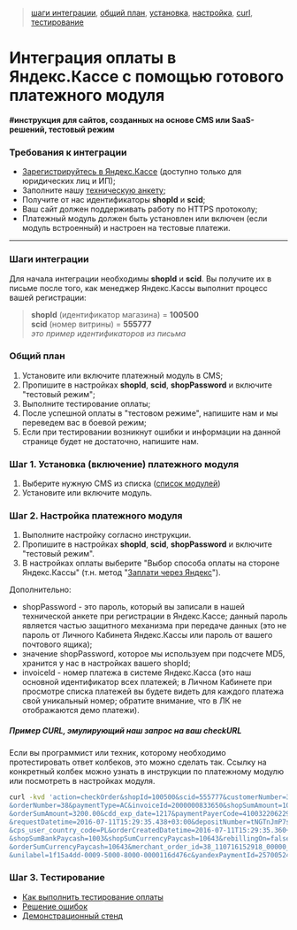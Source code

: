 > [шаги интеграции](#Шаги-интеграции), [общий план](#Общий-план), [установка](#Шаг-1-Установка-включение-платежного-модуля), [настройка](#Шаг-2-Настройка-платежного-модуля), [curl](#Пример-curl-эмулирующий-наш-запрос-на-ваш-checkurl), [тестирование](#Шаг-3-Тестирование)

Интеграция оплаты в Яндекс.Кассе с помощью готового платежного модуля
=====================================================================

**#инструкция для сайтов, созданных на основе CMS или SaaS-решений, тестовый режим**

### Требования к интеграции
* [Зарегистрируйтесь в Яндекс.Кассе](https://money.yandex.ru/joinups/) (доступно только для юридических лиц и ИП);
* Заполните нашу [техническую анкету](https://tech.yandex.ru/money/doc/payment-solution/shop-config/intro-docpage/);
* Получите от нас идентификаторы **shopId** и **scid**;
* Ваш сайт должен поддерживать работу по HTTPS протоколу;
* Платежный модуль должен быть установлен или включен (если модуль встроенный) и настроен на тестовые платежи.

---

### Шаги интеграции

Для начала интеграции необходимы **shopId** и **scid**. Вы получите их в письме после того, как менеджер Яндекс.Кассы выполнит процесс вашей регистрации:
> **shopId** (идентификатор магазина) = **100500**  
> **scid** (номер витрины) = **555777**  
> _это пример идентификаторов из письма_

### Общий план

1. Установите или включите платежный модуль в CMS;
2. Пропишите в настройках **shopId**, **scid**, **shopPassword** и включите "тестовый режим";
3. Выполните тестирование оплаты;
4. После успешной оплаты в "тестовом режиме", напишите нам и мы переведем вас в боевой режим;
5. Если при тестировании возникнут ошибки и информации на данной странице будет не достаточно, напишите нам.

### Шаг 1. Установка (включение) платежного модуля

1. Выберите нужную CMS из списка ([список модулей](https://kassa.yandex.ru/integration#cms))
2. Установите или включите модуль.

### Шаг 2. Настройка платежного модуля

1. Выполните настройку согласно инструкции.
2. Пропишите в настройках **shopId**, **scid**, **shopPassword** и включите "тестовый режим".
3. В настройках оплаты выберите "Выбор способа оплаты на стороне Яндекс.Кассы" (т.н. метод "[Заплати через Яндекс](https://github.com/yandex-money/yandex-money-joinup/blob/master/demo/заплатить%20через%20яндекс.md)").

Дополнительно:

* shopPassword - это пароль, который вы записали в нашей технической анкете при регистрации в Яндекс.Кассе; данный пароль является частью защитного механизма при передаче данных (это не пароль от Личного Кабинета Яндекс.Кассы или пароль от вашего почтового ящика);
* значение shopPassword, которое мы используем при подсчете MD5, хранится у нас в настройках вашего shopId;
* invoiceId - номер платежа в системе Яндекс.Касса (это наш основной идентификатор всех платежей; в Личном Кабинете при просмотре списка платежей вы будете видеть для каждого платежа свой уникальный номер; обратите внимание, что в ЛК не отображаются демо платежи).

##### Пример CURL, эмулирующий наш запрос на ваш checkURL

Если вы программист или техник, которому необходимо протестировать ответ колбеков, это можно сделать так. Ссылку на конкретный колбек можно узнать в инструкции по платежному модулю или посмотреть в настройках модуля.

```bash
curl -kvd 'action=checkOrder&shopId=100500&scid=555777&customerNumber=32&cdd_pan_mask=444444|4448 \
&orderNumber=38&paymentType=AC&invoiceId=2000000833650&shopSumAmount=100.00&md5=2A409E2B81D7A77A2B745A2F62916C42 \
&orderSumAmount=3200.00&cdd_exp_date=1217&paymentPayerCode=4100322062290&cdd_rrn=&external_id=deposit \
&requestDatetime=2016-07-11T15:29:35.438+03:00&depositNumber=tNGTnJmP7sPdWnPiSeOXLUFLB5MZ.001f.201607 \
&cps_user_country_code=PL&orderCreatedDatetime=2016-07-11T15:29:35.360+03:00&sk=yed009c9df4e4f0a47d15e20d4af3231e \
&shopSumBankPaycash=1003&shopSumCurrencyPaycash=10643&rebillingOn=false&orderSumBankPaycash=1003&cps_region_id=213 \
&orderSumCurrencyPaycash=10643&merchant_order_id=38_110716152918_00000_64759 \
&unilabel=1f15a4dd-0009-5000-8000-0000116d476c&yandexPaymentId=2570052456918' https://yousite/checkURL-script.php
```

### Шаг 3. Тестирование

* [Как выполнить тестирование оплаты](https://github.com/yandex-money/yandex-money-joinup/blob/master/demo/030%20тестирование%20оплаты.md)
* [Решение ошибок](https://github.com/yandex-money/yandex-money-joinup/blob/master/demo/031%20решение%20ошибок%20при%20тестировании.md)
* [Демонстрационный стенд](https://github.com/yandex-money/yandex-money-joinup/blob/master/demo/032%20демонстрационный%20стенд.md)
